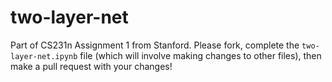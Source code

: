 # two-layer-net

Part of CS231n Assignment 1 from Stanford. Please fork, complete the `two-layer-net.ipynb` file (which will involve making changes to other files), then make a pull request with your changes!
